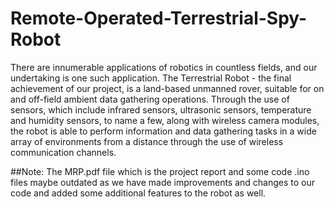 # Remote-Operated-Terrestrial-Spy-Robot
There are innumerable applications of robotics in countless fields, and our undertaking is one such application. The Terrestrial Robot - the final achievement of our project, is a land-based unmanned rover, suitable for on and off-field ambient data gathering operations. Through the use of sensors, which include infrared sensors, ultrasonic sensors, temperature and humidity sensors, to name a few, along with wireless camera modules, the robot is able to perform information and data gathering tasks in a wide array of environments from a distance through the use of wireless communication channels.

##Note: The MRP.pdf file which is the project report and some code .ino files maybe outdated as we have made improvements and changes to our code and added some additional features to the robot as well.
